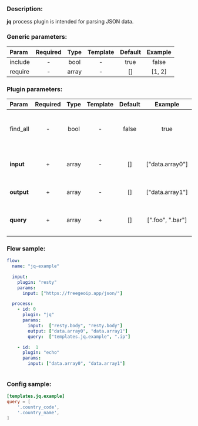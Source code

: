 ### Description:

**jq** process plugin is intended for parsing JSON data.


### Generic parameters:

| Param     | Required   | Type    | Template   | Default   | Example   |
| :-------- | :--------: | :-----: | :--------: | :-------: | :-------: |
| include   | -          | bool    | -          | true      | false     |
| require   | -          | array   | -          | []        | [1, 2]    |


### Plugin parameters:

| Param        | Required   | Type    | Template   | Default   | Example                    | Description                                                                                                                |
| :----------- | :--------: | :-----: | :--------: | :-------: | :------------------------: | :------------------------------------------------------------------------------------------------------------------------- |
| find_all     | -          | bool    | -          | false     | true                       | Query must be found in all selected [DataItem](../../concept.md) fields.                                                   |
| **input**    | +          | array   | -          | []        | ["data.array0"]            | List of [DataItem](../../concept.md) fields with data.                                                                     |
| **output**   | +          | array   | -          | []        | ["data.array1"]            | List of target [DataItem](../../concept.md) fields.                                                                        |
| **query**    | +          | array   | +          | []        | [".foo", ".bar"]           | List of config templates/raw queries for searching.                                                                        |

### Flow sample:

```yaml
flow:
  name: "jq-example"

  input:
    plugin: "resty"
    params:
      input: ["https://freegeoip.app/json/"]

  process:
    - id: 0
      plugin: "jq"
      params:
        input:  ["resty.body", "resty.body"]
        output: ["data.array0", "data.array1"]
        query:  ["templates.jq.example", ".ip"]

    - id:  1
      plugin: "echo"
      params:
        input: ["data.array0", "data.array1"]
        
```

### Config sample:

```toml
[templates.jq.example]
query = [
    '.country_code',
    '.country_name',
]
```

